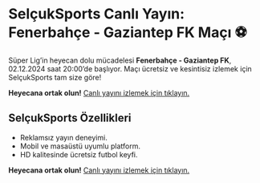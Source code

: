 # **SelçukSports Canlı Yayın: Fenerbahçe - Gaziantep FK Maçı ⚽**  
Süper Lig’in heyecan dolu mücadelesi **Fenerbahçe - Gaziantep FK**, 02.12.2024 saat 20:00’de başlıyor. Maçı ücretsiz ve kesintisiz izlemek için SelçukSports tam size göre!  

**Heyecana ortak olun!** [Canlı yayını izlemek için tıklayın.](https://t.co/zMMVtMu2d8)  


## SelçukSports Özellikleri  
- Reklamsız yayın deneyimi.  
- Mobil ve masaüstü uyumlu platform.  
- HD kalitesinde ücretsiz futbol keyfi.  

**Heyecana ortak olun!** [Canlı yayını izlemek için tıklayın.](https://t.co/zMMVtMu2d8)  
